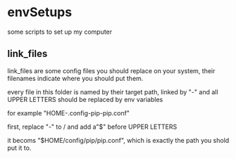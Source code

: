 # envSetups
some scripts to set up my computer 


## link_files 

link_files are some config files you should replace on your  system, their filenames indicate where you should put them.

every file in this folder is named by their target path, linked by "-" and all UPPER LETTERS should be replaced by env variables 

for example "HOME-.config-pip-pip.conf" 

first, replace "-" to / and add a"$" before UPPER LETTERS

it becoms "$HOME/config/pip/pip.conf", which is exactly the path you shold put it to.

